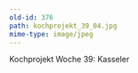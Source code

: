 ```yaml
---
old-id: 376
path: kochprojekt_39_04.jpg
mime-type: image/jpeg
---
```

Kochprojekt Woche 39:
Kasseler
